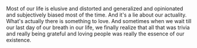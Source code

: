  Most of our life is elusive and distorted and generalized and opinionated and subjectively biased most of the time. And it's a lie about our actuality. What's actually there is something to love. And sometimes when we wait till our last day of our breath in our life, we finally realize that all that was trivia and really being grateful and loving people was really the essence of our existence.